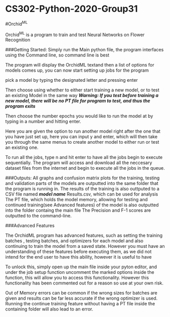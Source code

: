 # CS302-Python-2020-Group31


#Orchid<sup>ML</sup>

Orchid<sup>ML</sup> is a program to train and test Neural Networks on Flower Recognition

###Getting Started:
Simply run the Main python file, the program interfaces using the Command line, so command line is best

The program will display the OrchidML textand then a list of options for models comes up, you can now start setting up jobs for the program

pick a model by typing the designated letter and pressing enter

Then choose using whether to either start training a new model, or to test an existing Model in the same way
***Warning: If you test before training a new model, there will be no PT file for program to test, and thus the program exits***

Then choose the number epochs you would like to run the model at by typing in a number and hitting enter.

Here you are given the option to run another model right after the one that you have just set up, here you can input y and enter, which will then take you through the same
menus to create another model to either run or test an existing one.

To run all the jobs, type n and hit enter to have all the jobs begin to execute sequentially. The program will access and download all the neccesary dataset files from the
internet and begin to execute all the jobs in the queue.

###Outputs:
All graphs and confusion matrix plots for the training, testing and validation parts of the models are outputted into the same folder that the program is running in.
The results of the training is also outtputed to a CSV file named ***model name*** Results.csv, which can be used for analysis
The PT file, which holds the model memory, allowing for testing and continued training(see Advanced features) of the model is also outputted into the folder containg the main file
The Precision and F-1 scores are outputted to the command-line.


###Advanced Features

The OrchidML program has advanced features, such as setting the training batches , testing batches, and optimizers for each model and also continuing to train the model from a 
saved state. However you must have an understanding of these features before executing them, as we did not intend for the end user to have this ability, however it is useful to have

To unlock this, simply open up the main file inside your pyton editor, and under the job setup function uncomment the marked options inside
the function, this will allow you to access this functionality. However this functionality has been commented out for a reason so use at your own risk.

Out of Memory errors can be common if the wrong sizes for batches are given and results can be far less accurate if the wrong optimizer is used. 
Running the continue training feature without having a PT file inside the containing folder will also lead to an error.



